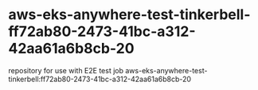 # aws-eks-anywhere-test-tinkerbell-ff72ab80-2473-41bc-a312-42aa61a6b8cb-20
repository for use with E2E test job aws-eks-anywhere-test-tinkerbell:ff72ab80-2473-41bc-a312-42aa61a6b8cb-20
